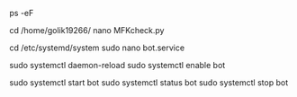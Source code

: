 ps -eF

cd /home/golik19266/
nano MFKcheck.py


cd /etc/systemd/system
sudo nano bot.service

sudo systemctl daemon-reload
sudo systemctl enable bot

sudo systemctl start bot
sudo systemctl status bot
sudo systemctl stop bot